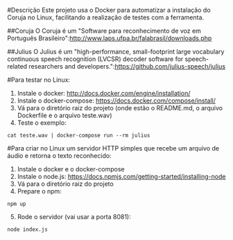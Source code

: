 #Descrição
Este projeto usa o Docker para automatizar a instalação do Coruja no Linux, facilitando a realização de testes com a ferramenta.

##Coruja
O Coruja é um "Software para reconhecimento de voz em Português Brasileiro":http://www.laps.ufpa.br/falabrasil/downloads.php

##Julius
O Julius é um "high-performance, small-footprint large vocabulary continuous speech recognition (LVCSR) decoder software for speech-related researchers and developers.":https://github.com/julius-speech/julius

#Para testar no Linux:
1. Instale o docker: http://docs.docker.com/engine/installation/
2. Instale o docker-compose: https://docs.docker.com/compose/install/
3. Vá para o diretório raiz do projeto (onde estão o README.md, o arquivo Dockerfile e o arquivo teste.wav)
3. Teste o exemplo:
```
cat teste.wav | docker-compose run --rm julius 
```

#Para criar no Linux um servidor HTTP simples que recebe um arquivo de áudio e retorna o texto reconhecido:
1. Instale o docker e o docker-compose
2. Instale o node.js: https://docs.npmjs.com/getting-started/installing-node
3. Vá para o diretório raiz do projeto
4. Prepare o npm:
  ```
  npm up
  ```
5. Rode o servidor (vai usar a porta 8081):
  ```
  node index.js
  ```
